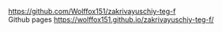 https://github.com/Wolffox151/zakrivayuschiy-teg-f  
Github pages https://wolffox151.github.io/zakrivayuschiy-teg-f/
